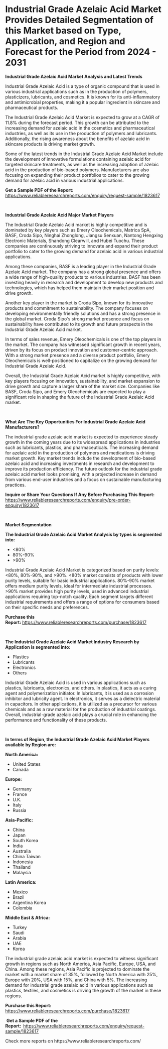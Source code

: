 <p><h1>Industrial Grade Azelaic Acid Market Provides Detailed Segmentation of this Market based on Type, Application, and Region and Forecast for the Period from 2024 - 2031</h1></p><p><strong>Industrial Grade Azelaic Acid Market Analysis and Latest Trends</strong></p>
<p><p>Industrial Grade Azelaic Acid is a type of organic compound that is used in various industrial applications such as in the production of polymers, plasticizers, lubricants, and cosmetics. It is known for its anti-inflammatory and antimicrobial properties, making it a popular ingredient in skincare and pharmaceutical products.</p><p>The Industrial Grade Azelaic Acid Market is expected to grow at a CAGR of 11.8% during the forecast period. This growth can be attributed to the increasing demand for azelaic acid in the cosmetics and pharmaceutical industries, as well as its use in the production of polymers and lubricants. Additionally, the rising awareness about the benefits of azelaic acid in skincare products is driving market growth.</p><p>Some of the latest trends in the Industrial Grade Azelaic Acid Market include the development of innovative formulations containing azelaic acid for targeted skincare treatments, as well as the increasing adoption of azelaic acid in the production of bio-based polymers. Manufacturers are also focusing on expanding their product portfolios to cater to the growing demand for azelaic acid in various industrial applications.</p></p>
<p><strong>Get a Sample PDF of the Report:&nbsp;</strong> <a href="https://www.reliableresearchreports.com/enquiry/request-sample/1823617">https://www.reliableresearchreports.com/enquiry/request-sample/1823617</a></p>
<p>&nbsp;</p>
<p><strong>Industrial Grade Azelaic Acid Major Market Players</strong></p>
<p><p>The Industrial Grade Azelaic Acid market is highly competitive and is dominated by key players such as Emery Oleochemicals, Matrica SpA, BASF, Croda Sipo, Ninghai Zhonglong, Jiangsu Senxuan, Nantong Hengxing Electronic Materials, Shandong Clearwill, and Hubei Tuochu. These companies are continuously striving to innovate and expand their product portfolio to cater to the growing demand for azelaic acid in various industrial applications.</p><p>Among these companies, BASF is a leading player in the Industrial Grade Azelaic Acid market. The company has a strong global presence and offers a wide range of high-quality products to various industries. BASF has been investing heavily in research and development to develop new products and technologies, which has helped them maintain their market position and drive growth.</p><p>Another key player in the market is Croda Sipo, known for its innovative products and commitment to sustainability. The company focuses on developing environmentally friendly solutions and has a strong presence in the global market. Croda Sipo's strong market presence and focus on sustainability have contributed to its growth and future prospects in the Industrial Grade Azelaic Acid market.</p><p>In terms of sales revenue, Emery Oleochemicals is one of the top players in the market. The company has witnessed significant growth in recent years, driven by its focus on product innovation and customer-centric approach. With a strong market presence and a diverse product portfolio, Emery Oleochemicals is well-positioned to capitalize on the growing demand for Industrial Grade Azelaic Acid.</p><p>Overall, the Industrial Grade Azelaic Acid market is highly competitive, with key players focusing on innovation, sustainability, and market expansion to drive growth and capture a larger share of the market size. Companies like BASF, Croda Sipo, and Emery Oleochemicals are expected to play a significant role in shaping the future of the Industrial Grade Azelaic Acid market.</p></p>
<p>&nbsp;</p>
<p><strong>What Are The Key Opportunities For Industrial Grade Azelaic Acid Manufacturers?</strong></p>
<p><p>The industrial grade azelaic acid market is expected to experience steady growth in the coming years due to its widespread applications in industries such as lubricants, plastics, and pharmaceuticals. The increasing demand for azelaic acid in the production of polymers and medications is driving market growth. Key market trends include the development of bio-based azelaic acid and increasing investments in research and development to improve its production efficiency. The future outlook for the industrial grade azelaic acid market looks promising, with a projected increase in demand from various end-user industries and a focus on sustainable manufacturing practices.</p></p>
<p><strong>Inquire or Share Your Questions If Any Before Purchasing This Report:</strong> <a href="https://www.reliableresearchreports.com/enquiry/pre-order-enquiry/1823617">https://www.reliableresearchreports.com/enquiry/pre-order-enquiry/1823617</a></p>
<p>&nbsp;</p>
<p><strong>Market Segmentation</strong></p>
<p><strong>The Industrial Grade Azelaic Acid Market Analysis by types is segmented into:</strong></p>
<p><ul><li><80%</li><li>80%-90%</li><li>>90%</li></ul></p>
<p><p>Industrial Grade Azelaic Acid Market is categorized based on purity levels: <80%, 80%-90%, and >90%. <80% market consists of products with lower purity levels, suitable for basic industrial applications. 80%-90% market offers medium purity levels, ideal for intermediate industrial processes. >90% market provides high purity levels, used in advanced industrial applications requiring top-notch quality. Each segment targets different industrial requirements and offers a range of options for consumers based on their specific needs and preferences.</p></p>
<p><strong>Purchase this Report:&nbsp;</strong><a href="https://www.reliableresearchreports.com/purchase/1823617">https://www.reliableresearchreports.com/purchase/1823617</a></p>
<p>&nbsp;</p>
<p><strong>The Industrial Grade Azelaic Acid Market Industry Research by Application is segmented into:</strong></p>
<p><ul><li>Plastics</li><li>Lubricants</li><li>Electronics</li><li>Others</li></ul></p>
<p><p>Industrial Grade Azelaic Acid is used in various applications such as plastics, lubricants, electronics, and others. In plastics, it acts as a curing agent and polymerization initiator. In lubricants, it is used as a corrosion inhibitor and lubricity agent. In electronics, it serves as a dielectric material in capacitors. In other applications, it is utilized as a precursor for various chemicals and as a raw material for the production of industrial coatings. Overall, industrial-grade azelaic acid plays a crucial role in enhancing the performance and functionality of these products.</p></p>
<p>&nbsp;</p>
<p><strong>In terms of Region, the Industrial Grade Azelaic Acid Market Players available by Region are:</strong></p>
<p>
    <p> <strong> North America: </strong>
        <ul>
            <li>United States</li>
            <li>Canada</li>
        </ul>
        </p> 
    <p> <strong> Europe: </strong>
        <ul>
            <li>Germany</li>
            <li>France</li>
            <li>U.K.</li>
            <li>Italy</li>
            <li>Russia</li>
        </ul>
        </p> 
    <p> <strong> Asia-Pacific: </strong>
        <ul>
            <li>China</li>
            <li>Japan</li>
            <li>South Korea</li>
            <li>India</li>
            <li>Australia</li>
            <li>China Taiwan</li>
            <li>Indonesia</li>
            <li>Thailand</li>
            <li>Malaysia</li>
        </ul>
        </p> 
    <p> <strong> Latin America: </strong>
        <ul>
            <li>Mexico</li>
            <li>Brazil</li>
            <li>Argentina Korea</li>
            <li>Colombia</li>
        </ul>
        </p> 
    <p> <strong> Middle East & Africa: </strong>
        <ul>
            <li>Turkey</li>
            <li>Saudi</li>
            <li>Arabia</li>
            <li>UAE</li>
            <li>Korea</li>
        </ul>
    </p>
    </p>
<p><p>The industrial grade azelaic acid market is expected to witness significant growth in regions such as North America, Asia Pacific, Europe, USA, and China. Among these regions, Asia Pacific is projected to dominate the market with a market share of 35%, followed by North America with 25%, Europe with 20%, USA with 15%, and China with 5%. The increasing demand for industrial grade azelaic acid in various applications such as plastics, textiles, and cosmetics is driving the growth of the market in these regions.</p></p>
<p><strong>Purchase this Report: </strong><a href="https://www.reliableresearchreports.com/purchase/1823617">https://www.reliableresearchreports.com/purchase/1823617</a></p>
<p>&nbsp;<strong>Get a Sample PDF of the Report:&nbsp;&nbsp;</strong><a href="https://www.reliableresearchreports.com/enquiry/request-sample/1823617">https://www.reliableresearchreports.com/enquiry/request-sample/1823617</a></p>
<p><strong></strong></p>
<p>Check more reports on https://www.reliableresearchreports.com/</p>